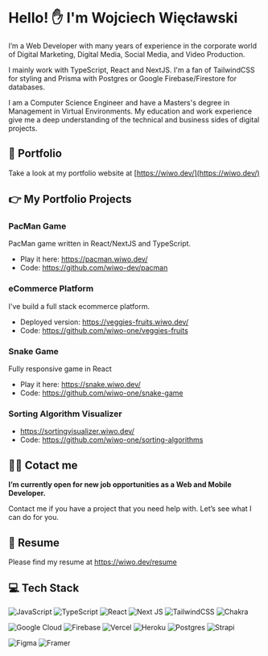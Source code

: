# Hello! ✋ I'm Wojciech Więcławski

I’m a Web Developer with many years of experience in the corporate world of Digital Marketing, Digital Media, Social Media, and Video Production.

I mainly work with TypeScript, React and NextJS. I'm a fan of TailwindCSS for styling and Prisma with Postgres or Google Firebase/Firestore for databases.

I am a Computer Science Engineer and have a Masters's degree in Management in Virtual Environments. My education and work experience give me a deep understanding of the technical and business sides of digital projects.

## 📜 Portfolio

Take a look at my portfolio website at [https://wiwo.dev/](https://wiwo.dev/)

## 👉 My Portfolio Projects

### PacMan Game

PacMan game written in React/NextJS and TypeScript.

- Play it here: https://pacman.wiwo.dev/
- Code: https://github.com/wiwo-dev/pacman

### eCommerce Platform

I've build a full stack ecommerce platform.

- Deployed version: https://veggies-fruits.wiwo.dev/
- Code: https://github.com/wiwo-one/veggies-fruits

### Snake Game

Fully responsive game in React

- Play it here: https://snake.wiwo.dev/
- Code: https://github.com/wiwo-one/snake-game

### Sorting Algorithm Visualizer

- https://sortingvisualizer.wiwo.dev/
- Code: https://github.com/wiwo-one/sorting-algorithms

## 👨‍💻 Cotact me

**I’m currently open for new job opportunities as a Web and Mobile Developer.**

Contact me if you have a project that you need help with. Let’s see what I can do for you.

## 📄 Resume

Please find my resume at https://wiwo.dev/resume

## 💻 Tech Stack

![JavaScript](https://img.shields.io/badge/javascript-%23323330.svg?style=for-the-badge&logo=javascript&logoColor=%23F7DF1E)
![TypeScript](https://img.shields.io/badge/TypeScript-007ACC?style=for-the-badge&logo=typescript&logoColor=white)
![React](https://img.shields.io/badge/react-%2320232a.svg?style=for-the-badge&logo=react&logoColor=%2361DAFB)
![Next JS](https://img.shields.io/badge/Next-black?style=for-the-badge&logo=next.js&logoColor=white)
![TailwindCSS](https://img.shields.io/badge/tailwindcss-%2338B2AC.svg?style=for-the-badge&logo=tailwind-css&logoColor=white) ![Chakra](https://img.shields.io/badge/chakra-%234ED1C5.svg?style=for-the-badge&logo=chakraui&logoColor=white)

![Google Cloud](https://img.shields.io/badge/Google%20Cloud-%234285F4.svg?style=for-the-badge&logo=google-cloud&logoColor=white) ![Firebase](https://img.shields.io/badge/firebase-%23039BE5.svg?style=for-the-badge&logo=firebase) ![Vercel](https://img.shields.io/badge/vercel-%23000000.svg?style=for-the-badge&logo=vercel&logoColor=white) ![Heroku](https://img.shields.io/badge/heroku-%23430098.svg?style=for-the-badge&logo=heroku&logoColor=white) ![Postgres](https://img.shields.io/badge/postgres-%23316192.svg?style=for-the-badge&logo=postgresql&logoColor=white) ![Strapi](https://img.shields.io/badge/strapi-%232E7EEA.svg?style=for-the-badge&logo=strapi&logoColor=white)

![Figma](https://img.shields.io/badge/figma-%23F24E1E.svg?style=for-the-badge&logo=figma&logoColor=white) ![Framer](https://img.shields.io/badge/Framer-black?style=for-the-badge&logo=framer&logoColor=blue)
